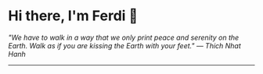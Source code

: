 <h1>Hi there, I'm Ferdi 👋</h1>

<p><em>
  "We have to walk in a way that we only print peace and serenity on the Earth. Walk as if you are kissing the Earth with your feet." — Thich Nhat Hanh
</em></p>

---
